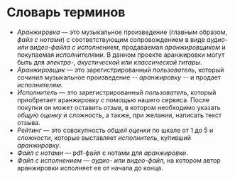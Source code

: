 # Словарь терминов

- _Аранжировка_ — это музыкальное произведение (главным образом, _файл с нотами_) c соответствующим сопровождением в виде _аудио- или видео-файла с исполнением_,
  продаваемая _аранжировщиком_ и покупаемая _исполнителями_. В данном проекте аранжировки могут быть для _электро-, акустической или классической гитары_.
- _Аранжировщик_ — это зарегистрированный _пользователь_, который сочинил музыкальное произведение -- _аранжировку_ -- и продает _исполнителям_.
- _Исполнитель_ — это зарегистрированный _пользователь_, который приобретает аранжировку с помощью нашего
  сервиса. После покупки он может оставить _отзыв_, в котором необходимо указать _общую оценку_ и _сложность_, а также, при желании, написать текст отзыва.
- _Рейтинг_ — это совокупность _общей оценки_ по шкале от 1 до 5 и _сложности_, которые выставляет _исполнитель_, купивший _аранжировку_.
- _Файл с нотами_ — pdf-файл с нотами для _аранжировки_.
- _Файл с исполнением_ — _аудио- или видео-файл_, на котором автор аранжировки исполняет ее от начала до конца.